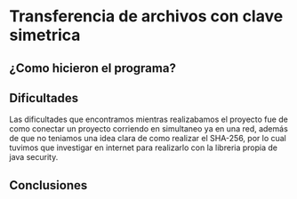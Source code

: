 # Transferencia de archivos con clave simetrica
## ¿Como hicieron el programa?
## Dificultades
Las dificultades que encontramos mientras realizabamos el proyecto fue de como conectar un proyecto corriendo en simultaneo ya en una red,
además de que no teniamos una idea clara de como realizar el SHA-256, por lo cual tuvimos que investigar en internet para realizarlo con la libreria propia
de java security.



## Conclusiones

